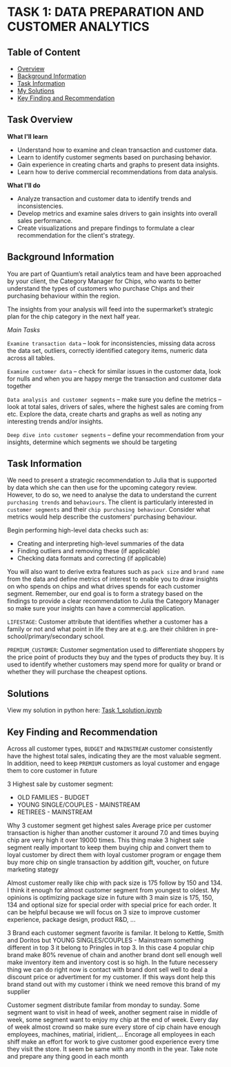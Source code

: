 # TASK 1: DATA PREPARATION AND CUSTOMER ANALYTICS
## Table of Content
 - [Overview](#overview)
 - [Background Information](#background-info)
 - [Task Information](#task-info)
 - [My Solutions](#solutions)
 - [Key Finding and Recommendation](#F&R)
## Task Overview <a class = 'anchor' id = 'overview'></a>
**What I'll learn**
- Understand how to examine and clean transaction and customer data.
- Learn to identify customer segments based on purchasing behavior.
- Gain experience in creating charts and graphs to present data insights.
- Learn how to derive commercial recommendations from data analysis.

**What I'll do**
- Analyze transaction and customer data to identify trends and inconsistencies. 
- Develop metrics and examine sales drivers to gain insights into overall sales performance. 
- Create visualizations and prepare findings to formulate a clear recommendation for the client's strategy.
## Background Information <a class = 'anchor' id = 'background-info'></a>
You are part of Quantium’s retail analytics team and have been approached by your client, the Category Manager for Chips, who wants to better understand the types of customers who purchase Chips and their purchasing behaviour within the region.

The insights from your analysis will feed into the supermarket’s strategic plan for the chip category in the next half year.

*Main Tasks*

`Examine transaction data` – look for inconsistencies, missing data across the data set, outliers, correctly identified category items, numeric data across all tables.

`Examine customer data` – check for similar issues in the customer data, look for nulls and when you are happy merge the transaction and customer data together

`Data analysis and customer segments` – make sure you define the metrics – look at total sales, drivers of sales, where the highest sales are coming from etc. Explore the data, create charts and graphs as well as noting any interesting trends and/or insights.

`Deep dive into customer segments`   – define your recommendation from your insights, determine which segments we should be targeting
## Task Information <a class = 'anchor' id = 'task-info'></a>
We need to present a strategic recommendation to Julia that is supported by data which she can then use for the upcoming category review. However, to do so, we need to analyse the data to understand the current `purchasing trends` and `behaviours`. The client is particularly interested in `customer segments` and their `chip purchasing behaviour`. Consider what metrics would help describe the customers’ purchasing behaviour.  

Begin performing high-level data checks such as:

- Creating and interpreting high-level summaries of the data
- Finding outliers and removing these (if applicable)
- Checking data formats and correcting (if applicable)

You will also want to derive extra features such as `pack size` and `brand name` from the data and define metrics of interest to enable you to draw insights on who spends on chips and what drives spends for each customer segment. Remember, our end goal is to form a strategy based on the findings to provide a clear recommendation to Julia the Category Manager so make sure your insights can have a commercial application.

`LIFESTAGE`: Customer attribute that identifies whether a customer has a family or not and what point in life they are at e.g. are their children in pre-school/primary/secondary school.

`PREMIUM_CUSTOMER`: Customer segmentation used to differentiate shoppers by the price point of products they buy and the types of products they buy. It is used to identify whether customers may spend more for quality or brand or whether they will purchase the cheapest options.
## Solutions <a class = 'anchor' id = 'solutions'></a>

View my solution in python here: [Task 1_solution.ipynb](https://github.com/truonglearncode/Quantium-Data-Analytic-Virtual-Internship-/blob/main/Task%201_Data%20preparation%20and%20customer%20analytics/Task%201_Solution.ipynb)

## Key Finding and Recommendation <a class = 'anchor' id = 'F&R'></a>

Across all customer types, `BUDGET` and `MAINSTREAM` customer consistently have the highest total sales, indicating they are the most valuable segment. In addition, need to keep `PREMIUM` customers as loyal customer and engage them to core customer in future

3 Highest sale by customer segment:
- OLD FAMILIES - BUDGET
- YOUNG SINGLE/COUPLES - MAINSTREAM
- RETIREES - MAINSTREAM

Why 3 customer segment get highest sales
Average price per customer transaction is higher than another customer it around 7.0 and times buying chip are very high it over 19000 times. This thing make 3 highest sale segment really important to keep them buying chip and convert them to loyal customer by direct them with loyal customer program or engage them buy more chip on single transaction by addition gift, voucher, on future marketing stategy

Almost customer really like chip with pack size is 175 follow by 150 and 134. I think it enough for almost customer segment from youngest to oldest. My opinions is optimizing package size in future with 3 main size is 175, 150, 134 and optional size for special order with special price for each order. It can be helpful because we will focus on 3 size to improve customer experience, package design, product R&D, ...

3 Brand each customer segment favorite is familar. It belong to Kettle, Smith and Doritos but YOUNG SINGLES/COUPLES - Mainstream something different in top 3 it belong to Pringles in top 3. In this case 4 popular chip brand make 80% revenue of chain and another brand dont sell enough well make inventory item and inventory cost is so high. In the future necessery thing we can do right now is contact with brand dont sell well to deal a discount price or advertiment for my customer. If this ways dont help this brand stand out with my customer i think we need remove this brand of my supplier

Customer segment distribute familar from monday to sunday. Some segment want to visit in head of week, another segment raise in middle of week, some segment want to enjoy my chip at the end of week. Every day of week almost crownd so make sure every store of cip chain have enough employees, machines, matirial, iridient,... Encorage all employees in each shiff make an effort for work to give customer good experience every time they visit the store. It seem be same with any month in the year. Take note and prepare any thing good in each month 

